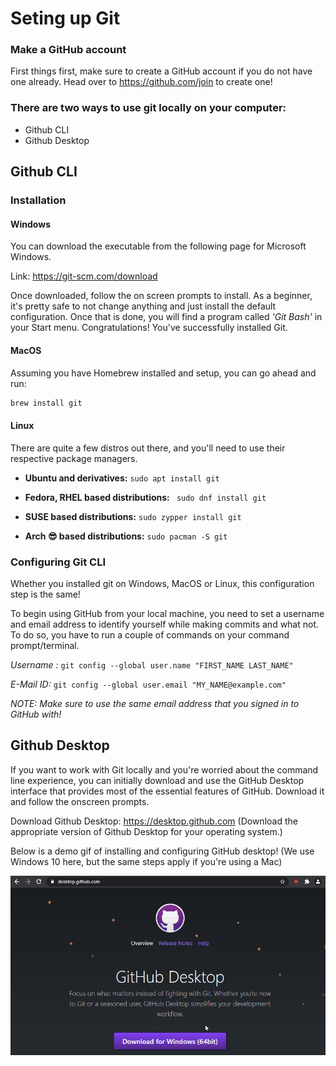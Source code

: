 # Seting up Git

### Make a GitHub account

First things first, make sure to create a GitHub account if you do not have one already. Head over to https://github.com/join to create one!

### There are two ways to use git locally on your computer:

- Github CLI
- Github Desktop

## Github CLI

### Installation

#### Windows

You can download the executable from the following page for Microsoft Windows.

Link: https://git-scm.com/download

Once downloaded, follow the on screen prompts to install. As a beginner, it's pretty safe to not change anything and just install the default configuration. Once that is done, you will find a program called _'Git Bash'_ in your Start menu. Congratulations! You've successfully installed Git.

#### MacOS

Assuming you have Homebrew installed and setup, you can go ahead and run:

```sh
brew install git
```

#### Linux

There are quite a few distros out there, and you'll need to use their respective package managers.

- **Ubuntu and derivatives:** `sudo apt install git`

- **Fedora, RHEL based distributions:** ` sudo dnf install git`

- **SUSE based distributions:** `sudo zypper install git`

- **Arch 😎 based distributions:** `sudo pacman -S git`

### Configuring Git CLI

Whether you installed git on Windows, MacOS or Linux, this configuration step is the same!

To begin using GitHub from your local machine, you need to set a username and email address to identify yourself while making commits and what not. To do so, you have to run a couple of commands on your command prompt/terminal.

_Username :_ `git config --global user.name "FIRST_NAME LAST_NAME"`

_E-Mail ID:_ `git config --global user.email "MY_NAME@example.com"`

_NOTE: Make sure to use the same email address that you signed in to GitHub with!_

## Github Desktop

If you want to work with Git locally and you're worried about the command line experience, you can initially download and use the GitHub Desktop interface that provides most of the essential features of GitHub. Download it and follow the onscreen prompts.

Download Github Desktop: https://desktop.github.com
(Download the appropriate version of Github Desktop for your operating system.)

Below is a demo gif of installing and configuring GitHub desktop! (We use Windows 10 here, but the same steps apply if you're using a Mac)

![Demo](./assets/github-desktop.gif)
